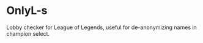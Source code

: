 # OnlyL-s
Lobby checker for League of Legends, useful for de-anonymizing names in champion select. 
